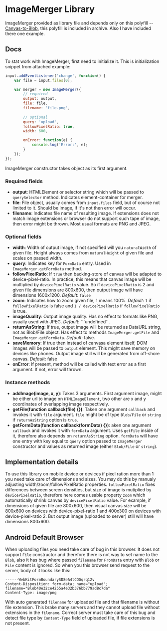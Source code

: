 # ImageMerger Library
ImageMerger provided as library file and depends only on this polyfill --
[Canvas-to-Blob](https://github.com/blueimp/JavaScript-Canvas-to-Blob), this polyfill is included in archive. Also I have included there one example.

## Docs
To stat work with ImageMerger, first need to initialize it. This is initialization snippet from attached example:

```javascript
input.addEventListener('change', function() {
	var file = input.files[0];

	var merger = new ImageMerger({
	    // required
		output: output,
		file: file,
		filename: 'file.png',
		
		// optional
		query: 'upload',
		followPixelRatio: true,
		width: 600,

		onError: function(e) {
			console.log('Error:', e);
		}
	});
});
```
ImageMerger constructor takes object as its first argument.
### Required fields
* **output**:  HTMLElement or selector string which will be passed to ```querySelector``` method. Indicates element-container for merger.
* **file**: File object, usually comes from ```input.files``` field, but of course not limited to it. Should be image, if it's not then error will occur.
* **filename**: Indicates file name of resulting image. If extensions does not match image extensions or browser do not support such tape of image, then error might be thrown. Most usual formats are PNG and JPEG.

### Optional fields
* **width**: Width of output image, if not specified will you ```naturalWidth``` of given file. Height always comes from ```naturalHeight``` of given file and scales on passed width.
* **query**: Indicates key for ```FormData``` entry. Used in ```ImageMerger.getFormData``` method.
* **followPixelRatio**: If ```true``` then backing-store of canvas will be adapted to device-pixel-ratio. In practice, this means that canvas image will be multiplied by ```devicePixelRatio``` value. So if  ```devicePixelRatio``` is 2 and given file dimensions are 800x600, then output image will have dimensions 1600x1200. _Default_: ```false```
* **zoom**: Indicates how to zoom given file, 1 means 100%. _Default_: ```1``` if ```followPixelRatio``` is false and ```1 / devicePixelRatio``` if ```followPixelRatio``` is true.
* **imageQuality**: Output image quality. Has no effect to formats like PNG, usually used with JPEG. _Default_: ```undefined``.
* **returnAsString**: If true, output image will be returned as DataURL string, not as Blob/File object. Has effect to methods ```ImageMerger.getFile``` and ```ImageMerger.getFormData```. _Default_: false.
* **saveMemory**: If true then instead of canvasa element itself, DOM images will be passed to ```output``` element. This might save memory on devices like phones. Output image still will be generated from off-shore canvas. _Default_: false
* **onError**: If present, method will be called with text error as a first argument. If not, error will thrown.

### Instance methods
* **addImage(image, x, y)**: Takes 3 arguments. First argument image, might be either url to image on ```HTMLImageElement```, two other are x and y coordinates of overlapping image respectively.
* **getFile(function callback(file) {})**: Taken one argument ```callback``` and invokes it with ```file``` argument. ```file``` might be of type ```Blob/File``` or ```string``` if ```returnAsString``` option is ```true```.
* **getFormData(function callback(formData) {})**: aken one argument ```callback``` and invokes it with ```formData``` argument. Uses ```getFile``` inside of it, therefore also depends on ```returnAsString``` option. ```formData``` will have one entry with key equal to ```query``` option passed to ```ImageMerger``` constructor and values as returned image (either ```Blob/File``` or ```string```).

## Implementation details
To use this library on mobile device or devices if pixel ration more than 1 you need take care of dimensions and sizes. You may do this by manualy adjusting width/zoom/followPixelRatio properties. ```followPixelRatio``` fixes differences between screen densities, but size of image is mutiplied by ```devicePixelRatio```, therefore here comes usable property ```zoom``` which automatically shrink canvas by ```devicePixelRatio``` value. For example, if dimensions of given file are 800x600, then visual canvas size will be 800x600 on devices with device-pixel-ratio 1 and 400x300 on devices with device-pixel-ratio 2. But output image (uploaded to server) still will have dimensions 800x600.

## Android Default Browser
When uploading files you need take care of bug in this browser. It does not support ```File``` constructor and therefore there is not way to set name to the ```Blob```, also it has bug where passed ```filename``` for ```FromData``` entry with ```Blob``` or ```File``` content is ignored. So when you this browser send request to the server, body of it looks like this:
```
------WebKitFormBoundarySD8eA4tCOGqrq12v
Content-Disposition: form-data; name="upload"; filename="Blob40e32ce4255a4e32b376bb779ad8c7da"
Content-Type: image/png
```
With auto generated ```filename``` for uploaded file and that filename is without file extension. This brake many servers and they cannot upload file without extensions in the ```filename```. Correct server must take care of this bug and detect file type by ```Content-Type``` field of uploaded file, if file extensions is not present.

